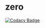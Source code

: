 # zero
[![Codacy Badge](https://api.codacy.com/project/badge/Grade/024495d48c9e49389e0aa7ebf71a390e)](https://app.codacy.com/manual/ashwinmmm/zero?utm_source=github.com&utm_medium=referral&utm_content=ashwinmmm/zero&utm_campaign=Badge_Grade_Dashboard)
